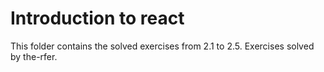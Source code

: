 # Introduction to react

This folder contains the solved exercises from 2.1 to 2.5.
Exercises solved by the-rfer.
